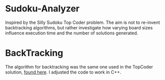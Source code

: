 # Sudoku-Analyzer

Inspired by the Silly Sudoku Top Coder problem. The aim is not to re-invent backtracking algorithms, but rather investigate how varying board sizes influence execution time and the number of solutions generated.

# BackTracking

The algorithm for backtracking was the same one used in the TopCoder solution, [found here](https://www.topcoder.com/tc?module=Static&d1=match_editorials&d2=srm315). I adjusted the code to work in C++.



